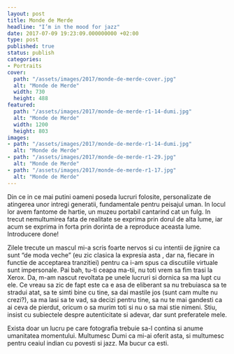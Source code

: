 ```yaml
---
layout: post
title: Monde de Merde
headline: "I’m in the mood for jazz"
date: 2017-07-09 19:23:09.000000000 +02:00
type: post
published: true
status: publish
categories:
- Portraits
cover:
  path: "/assets/images/2017/monde-de-merde-cover.jpg"
  alt: "Monde de Merde"
  width: 730
  height: 488
featured:
  path: "/assets/images/2017/monde-de-merde-r1-14-dumi.jpg"
  alt: "Monde de Merde"
  width: 1200
  height: 803
images:
- path: "/assets/images/2017/monde-de-merde-r1-14-dumi.jpg"
  alt: "Monde de Merde"
- path: "/assets/images/2017/monde-de-merde-r1-29.jpg"
  alt: "Monde de Merde"
- path: "/assets/images/2017/monde-de-merde-r1-17.jpg"
  alt: "Monde de Merde"
---
```


Din ce in ce mai putini oameni poseda lucruri folosite, personalizate de atingerea unor intregi generatii, fundamentale pentru peisajul uman. In locul lor avem fantome de hartie, un muzeu portabil cantarind cat un fulg. In trecut nemultumirea fata de realitate se exprima prin dorul de alta lume, iar acum se exprima in forta prin dorinta de a reproduce aceasta lume. Introducere done!

Zilele trecute un mascul mi-a scris foarte nervos si cu intentii de jignire ca sunt “de moda veche” (eu zic clasica la expresia asta , dar na, fiecare in functie de acceptarea tranzitiei) pentru ca i-am spus ca discutiile virtuale sunt impersonale. Pai bah, tu-ti ceapa ma-tii, nu toti vrem sa fim trasi la Xerox. Da, m-am nascut revoltata pe unele lucruri si dornica sa ma lupt cu ele. Ce vreau sa zic de fapt este ca e asa de eliberant sa nu trebuiasca sa te stradui atat, sa te simti bine cu tine, sa dai mastile jos (sunt cam multe nu crezi?), sa ma lasi sa te vad, sa decizi pentru tine, sa nu te mai gandesti ca ai ceva de pierdut, oricum o sa murim toti si nu o sa mai stie nimeni. Stiu, insist cu subiectele despre autenticitate si adevar, dar sunt preferatele mele.

Exista doar un lucru pe care fotografia trebuie sa-l contina si anume umanitatea momentului. Multumesc Dumi ca mi-ai oferit asta, si multumesc pentru ceaiul indian cu povesti si jazz. Ma bucur ca esti.
